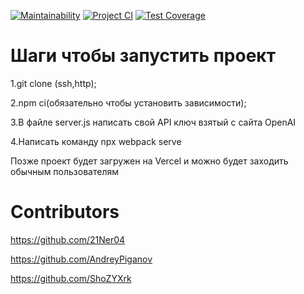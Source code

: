 
[![Maintainability](https://api.codeclimate.com/v1/badges/679f259b7ebe9fead8c8/maintainability)](https://codeclimate.com/github/21Ner04/Dream_Squad_Six_/maintainability)
[![Project CI](https://github.com/21Ner04/Dream_Squad_Six_/actions/workflows/projectCI.yml/badge.svg)](https://github.com/21Ner04/Dream_Squad_Six_/actions/workflows/projectCI.yml)
[![Test Coverage](https://api.codeclimate.com/v1/badges/679f259b7ebe9fead8c8/test_coverage)](https://codeclimate.com/github/21Ner04/Dream_Squad_Six_/test_coverage)

# Шаги чтобы запустить проект

1.git clone (ssh,http);

2.npm ci(обязательно чтобы установить зависимости);

3.В файле server.js написать свой API ключ взятый с сайта OpenAI

4.Написать команду npx webpack serve

Позже проект будет загружен на Vercel и можно будет заходить обычным пользователям

# Contributors

<https://github.com/21Ner04>

<https://github.com/AndreyPiganov>

<https://github.com/ShoZYXrk>
